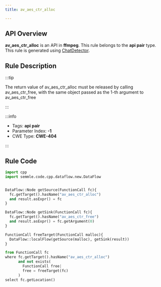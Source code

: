 ```yaml
---
title: av_aes_ctr_alloc

---
```



## API Overview
**av_aes_ctr_alloc** is an API in **ffmpeg**. This rule belongs to the **api pair** type. This rule is generated using [ChatDetector](../../tools/ChatDetector).
## Rule Description

:::tip

The return value of av_aes_ctr_alloc must be released by calling av_aes_ctr_free, with the same object passed as the 1-th argument to av_aes_ctr_free

:::

:::info

- Tags: **api pair**
- Parameter Index: **-1**
- CWE Type: **CWE-404**

:::

## Rule Code
```python
import cpp
import semmle.code.cpp.dataflow.new.DataFlow


DataFlow::Node getSource(FunctionCall fc){
  fc.getTarget().hasName("av_aes_ctr_alloc")
  and result.asExpr() = fc
}

DataFlow::Node getSink(FunctionCall fc){
  fc.getTarget().hasName("av_aes_ctr_free")
  and result.asExpr() = fc.getArgument(0)
}

FunctionCall freeTarget(FunctionCall malloc){
  DataFlow::localFlow(getSource(malloc), getSink(result))
}

from FunctionCall fc
where fc.getTarget().hasName("av_aes_ctr_alloc")
      and not exists(
        FunctionCall free| 
        free = freeTarget(fc)
      )
select fc.getLocation()

```
